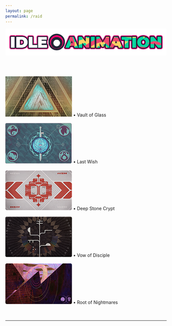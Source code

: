 ```yaml
---
layout: page
permalink: /raid
---
```


<a href="https://idleanimation.com/"><img src="/img/banner_main.png" alt="Idle Animation"></a>

<html>
    <head>
        <title>RAID - SETUP GUIDES</title>

   <style>
            .my_head
            {
                font-family:    Montserrat, sans-serif;
                font-size:      25px;
                font-weight:    bold;
            }
   </style>
   <style>
            .my_body
            {
                font-family:    Montserrat, sans-serif;
                font-size:      20px;
                font-weight:    light;
                
            }
   </style>
   </head>

<body>

<br>

<br>

<a href="https://idleanimation.com/raid/vaultofglass"><img src="/img/raidbanner/vog.jpg"></a> • Vault of Glass<br><br>
<a href="https://idleanimation.com/raid/lastwish"><img src="/img/raidbanner/lw.png"></a> • Last Wish<br><br>
<a href="https://idleanimation.com/raid/deepstonecrypt"><img src="/img/raidbanner/dsc.png"></a> • Deep Stone Crypt<br><br>
<a href="https://idleanimation.com/raid/vowofdisciple"><img src="/img/raidbanner/vow.png"></a> • Vow of Disciple<br><br>
<a href="https://idleanimation.com/raid/rootofnightmares"><img src="/img/raidbanner/ron.png"></a> • Root of Nightmares<br><br>
<br>
<hr>
